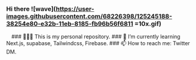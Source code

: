 
### Hi there ![wave](https://user-images.githubusercontent.com/68226398/125245188-38254e80-e32b-11eb-8185-fb96b56f6811 =10x.gif) 
<img src="https://user-images.githubusercontent.com/68226398/125245188-38254e80-e32b-11eb-8185-fb96b56f6811.gif" width="10px">
### 🧑🏻‍💻 This is my personal repository.
### 🌱 I’m currently learning Next.js, supabase, Tailwindcss, Firebase.
### 📫 How to reach me: Twitter DM.

<!--
**ken505/ken505** is a ✨ _special_ ✨ repository because its `README.md` (this file) appears on your GitHub profile.

Here are some ideas to get you started:

- 🔭 I’m currently working on ...
- 🌱 I’m currently learning ...
- 👯 I’m looking to collaborate on ...
- 🤔 I’m looking for help with ...
- 💬 Ask me about ...
- 📫 How to reach me: ...
- 😄 Pronouns: ...
- ⚡ Fun fact: ...
-->

